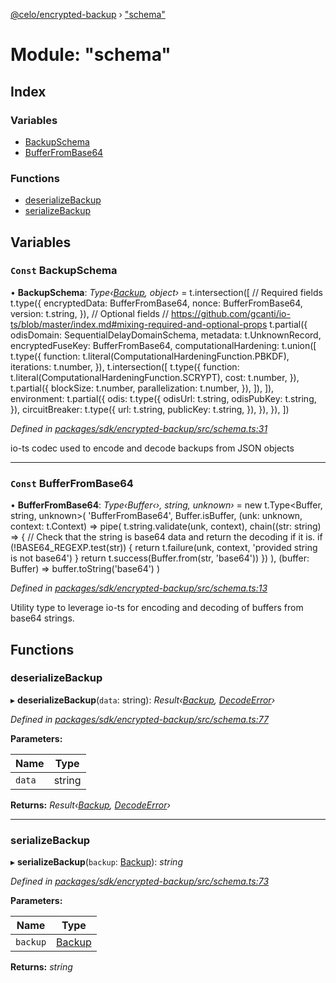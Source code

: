 [@celo/encrypted-backup](../README.md) › ["schema"](_schema_.md)

# Module: "schema"

## Index

### Variables

* [BackupSchema](_schema_.md#const-backupschema)
* [BufferFromBase64](_schema_.md#const-bufferfrombase64)

### Functions

* [deserializeBackup](_schema_.md#deserializebackup)
* [serializeBackup](_schema_.md#serializebackup)

## Variables

### `Const` BackupSchema

• **BackupSchema**: *Type‹[Backup](../interfaces/_backup_.backup.md), object›* = t.intersection([
  // Required fields
  t.type({
    encryptedData: BufferFromBase64,
    nonce: BufferFromBase64,
    version: t.string,
  }),
  // Optional fields
  // https://github.com/gcanti/io-ts/blob/master/index.md#mixing-required-and-optional-props
  t.partial({
    odisDomain: SequentialDelayDomainSchema,
    metadata: t.UnknownRecord,
    encryptedFuseKey: BufferFromBase64,
    computationalHardening: t.union([
      t.type({
        function: t.literal(ComputationalHardeningFunction.PBKDF),
        iterations: t.number,
      }),
      t.intersection([
        t.type({
          function: t.literal(ComputationalHardeningFunction.SCRYPT),
          cost: t.number,
        }),
        t.partial({
          blockSize: t.number,
          parallelization: t.number,
        }),
      ]),
    ]),
    environment: t.partial({
      odis: t.type({
        odisUrl: t.string,
        odisPubKey: t.string,
      }),
      circuitBreaker: t.type({
        url: t.string,
        publicKey: t.string,
      }),
    }),
  }),
])

*Defined in [packages/sdk/encrypted-backup/src/schema.ts:31](https://github.com/celo-org/celo-monorepo/blob/master/packages/sdk/encrypted-backup/src/schema.ts#L31)*

io-ts codec used to encode and decode backups from JSON objects

___

### `Const` BufferFromBase64

• **BufferFromBase64**: *Type‹Buffer‹›, string, unknown›* = new t.Type<Buffer, string, unknown>(
  'BufferFromBase64',
  Buffer.isBuffer,
  (unk: unknown, context: t.Context) =>
    pipe(
      t.string.validate(unk, context),
      chain((str: string) => {
        // Check that the string is base64 data and return the decoding if it is.
        if (!BASE64_REGEXP.test(str)) {
          return t.failure(unk, context, 'provided string is not base64')
        }
        return t.success(Buffer.from(str, 'base64'))
      })
    ),
  (buffer: Buffer) => buffer.toString('base64')
)

*Defined in [packages/sdk/encrypted-backup/src/schema.ts:13](https://github.com/celo-org/celo-monorepo/blob/master/packages/sdk/encrypted-backup/src/schema.ts#L13)*

Utility type to leverage io-ts for encoding and decoding of buffers from base64 strings.

## Functions

###  deserializeBackup

▸ **deserializeBackup**(`data`: string): *Result‹[Backup](../interfaces/_backup_.backup.md), [DecodeError](../classes/_errors_.decodeerror.md)›*

*Defined in [packages/sdk/encrypted-backup/src/schema.ts:77](https://github.com/celo-org/celo-monorepo/blob/master/packages/sdk/encrypted-backup/src/schema.ts#L77)*

**Parameters:**

Name | Type |
------ | ------ |
`data` | string |

**Returns:** *Result‹[Backup](../interfaces/_backup_.backup.md), [DecodeError](../classes/_errors_.decodeerror.md)›*

___

###  serializeBackup

▸ **serializeBackup**(`backup`: [Backup](../interfaces/_backup_.backup.md)): *string*

*Defined in [packages/sdk/encrypted-backup/src/schema.ts:73](https://github.com/celo-org/celo-monorepo/blob/master/packages/sdk/encrypted-backup/src/schema.ts#L73)*

**Parameters:**

Name | Type |
------ | ------ |
`backup` | [Backup](../interfaces/_backup_.backup.md) |

**Returns:** *string*

